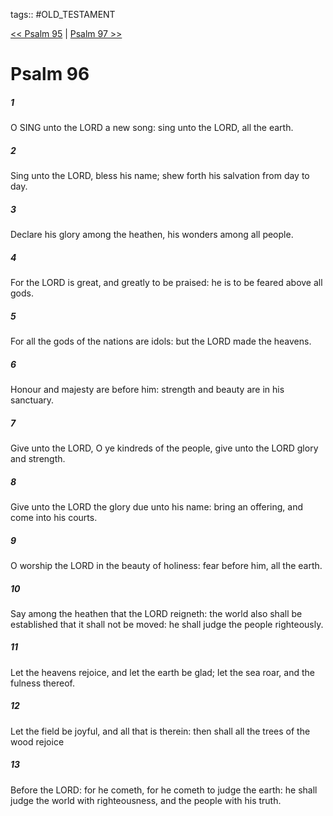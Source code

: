 tags:: #OLD_TESTAMENT

[<< Psalm 95](OLD_TESTAMENT/19_Psalms/Psalm_95.md) | [Psalm 97 >>](OLD_TESTAMENT/19_Psalms/Psalm_97.md)

# Psalm 96

##### 1

O SING unto the LORD a new song: sing unto the LORD, all the earth.

##### 2

Sing unto the LORD, bless his name; shew forth his salvation from day to day.

##### 3

Declare his glory among the heathen, his wonders among all people.

##### 4

For the LORD is great, and greatly to be praised: he is to be feared above all gods.

##### 5

For all the gods of the nations are idols: but the LORD made the heavens.

##### 6

Honour and majesty are before him: strength and beauty are in his sanctuary.

##### 7

Give unto the LORD, O ye kindreds of the people, give unto the LORD glory and strength.

##### 8

Give unto the LORD the glory due unto his name: bring an offering, and come into his courts.

##### 9

O worship the LORD in the beauty of holiness: fear before him, all the earth.

##### 10

Say among the heathen that the LORD reigneth: the world also shall be established that it shall not be moved: he shall judge the people righteously.

##### 11

Let the heavens rejoice, and let the earth be glad; let the sea roar, and the fulness thereof.

##### 12

Let the field be joyful, and all that is therein: then shall all the trees of the wood rejoice

##### 13

Before the LORD: for he cometh, for he cometh to judge the earth: he shall judge the world with righteousness, and the people with his truth.

